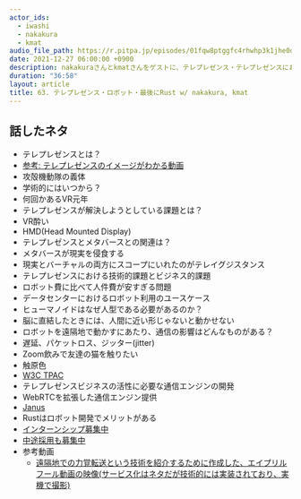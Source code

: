 ```yaml
---
actor_ids:
  - iwashi
  - nakakura
  - kmat
audio_file_path: https://r.pitpa.jp/episodes/01fqw8ptggfc4rhwhp3k1jhe0q.mp3
date: 2021-12-27 06:00:00 +0900
description: nakakuraさんとkmatさんをゲストに、テレプレゼンス・テレプレゼンスにおけるビジネスと技術の課題、通信における難しさ、ロボット開発向けのRust利用などについて語っていただいたエピソードです。
duration: "36:58"
layout: article
title: 63. テレプレゼンス・ロボット・最後にRust w/ nakakura, kmat
---
```


## 話したネタ

- テレプレゼンスとは？
- [参考: テレプレゼンスのイメージがわかる動画](https://drive.google.com/file/d/1eUBXLT9ZX08NWFskBJqOEeyUIhU5scSJ/view)
- 攻殻機動隊の義体
- 学術的にはいつから？
- 何回かあるVR元年
- テレプレゼンスが解決しようとしている課題とは？
- VR酔い
- HMD(Head Mounted Display)
- テレプレゼンスとメタバースとの関連は？
- メタバースが現実を侵食する
- 現実とバーチャルの両方にスコープにいれたのがテレイグジスタンス
- テレプレゼンスにおける技術的課題とビジネス的課題
- ロボット費に比べて人件費が安すぎる問題
- データセンターにおけるロボット利用のユースケース
- ヒューマノイドはなぜ人型である必要があるのか？
- 脳に直結したときには、人間に近い形じゃないと動かせない
- ロボットを遠隔地で動かすにあたり、通信の影響はどんなものがある？
- 遅延、パケットロス、ジッター(jitter)
- Zoom飲みで友達の猫を触りたい
- 触原色
- [W3C TPAC](https://www.w3.org/wiki/TPAC/2021)
- テレプレゼンスビジネスの活性に必要な通信エンジンの開発
- WebRTCを拡張した通信エンジン提供
- [Janus](https://janus.conf.meetecho.com/)
- Rustはロボット開発でメリットがある
- [インターンシップ募集中](https://www.ntt.com/about-us/recruit/event/event01.html)
- [中途採用も募集中](https://hrmos.co/pages/nttcom0033/jobs/0011314)
- 参考動画
  - [遠隔地での力覚転送という技術を紹介するために作成した、エイプリルフール動画の映像(サービス化はネタだが技術的には実装されており、実機で撮影)](https://drive.google.com/file/d/13Fxy8v8ngMk69-CJ7wEH25fj4t2VVDfh/view?usp=sharing) 